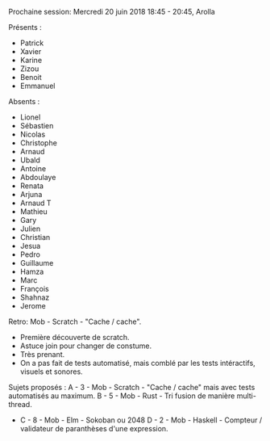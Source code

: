 Prochaine session: Mercredi 20 juin 2018 18:45 - 20:45, Arolla

  
Présents :
- Patrick
- Xavier
- Karine
- Zizou
- Benoit
- Emmanuel

Absents :
- Lionel
- Sébastien
- Nicolas
- Christophe
- Arnaud
- Ubald
- Antoine
- Abdoulaye
- Renata
- Arjuna
- Arnaud T
- Mathieu
- Gary
- Julien
- Christian
- Jesua
- Pedro
- Guillaume
- Hamza
- Marc
- François
- Shahnaz
- Jerome


Retro: Mob - Scratch - "Cache / cache". 
- Première découverte de scratch.
- Astuce join pour changer de constume.
- Très prenant.
- On a pas fait de tests automatisé, mais comblé par les tests intéractifs, visuels et sonores.

Sujets proposés :
A - 3 - Mob - Scratch - "Cache / cache" mais avec tests automatisés au maximum.
B - 5 - Mob - Rust - Tri fusion de manière multi-thread.
* C - 8 - Mob - Elm - Sokoban ou 2048 
D - 2 - Mob - Haskell - Compteur / validateur de paranthèses d'une expression.
 

 


